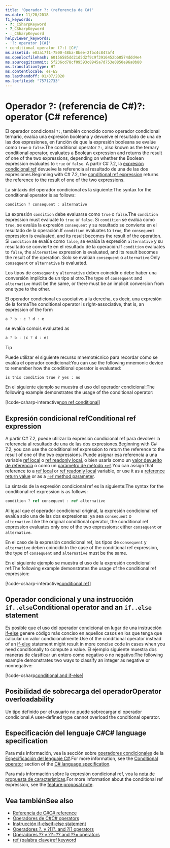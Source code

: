 ```yaml
---
title: 'Operador ?: (referencia de C#)'
ms.date: 11/20/2018
f1_keywords:
- ?:_CSharpKeyword
- ?_CSharpKeyword
- :_CSharpKeyword
helpviewer_keywords:
- '?: operator [C#]'
- conditional operator (?:) [C#]
ms.assetid: e83a17f1-7500-48ba-8bee-2fbc4c847af4
ms.openlocfilehash: 60156585dd21d5d2f9c9f3916452bb8574ddd4e4
ms.sourcegitcommit: 5f236cd78cf09593c8945a7d753e0850e96a0b80
ms.translationtype: HT
ms.contentlocale: es-ES
ms.lasthandoff: 01/07/2020
ms.locfileid: "75712733"
---
```

# <a name="-operator-c-reference"></a><span data-ttu-id="0ac8d-102">Operador ?: (referencia de C#)</span><span class="sxs-lookup"><span data-stu-id="0ac8d-102">?: operator (C# reference)</span></span>

<span data-ttu-id="0ac8d-103">El operador condicional `?:`, también conocido como operador condicional ternario, evalúa una expresión booleana y devuelve el resultado de una de las dos expresiones, en función de que la expresión booleana se evalúe como `true` o `false`.</span><span class="sxs-lookup"><span data-stu-id="0ac8d-103">The conditional operator `?:`, also known as the ternary conditional operator, evaluates a Boolean expression and returns the result of one of the two expressions, depending on whether the Boolean expression evaluates to `true` or `false`.</span></span> <span data-ttu-id="0ac8d-104">A partir C# 7.2, la [expresión condicional ref](#conditional-ref-expression) devuelve la referencia al resultado de una de las dos expresiones.</span><span class="sxs-lookup"><span data-stu-id="0ac8d-104">Beginning with C# 7.2, the [conditional ref expression](#conditional-ref-expression) returns the reference to the result of one of the two expressions.</span></span>

<span data-ttu-id="0ac8d-105">La sintaxis del operador condicional es la siguiente:</span><span class="sxs-lookup"><span data-stu-id="0ac8d-105">The syntax for the conditional operator is as follows:</span></span>

```csharp
condition ? consequent : alternative
```

<span data-ttu-id="0ac8d-106">La expresión `condition` debe evaluarse como `true` o `false`.</span><span class="sxs-lookup"><span data-stu-id="0ac8d-106">The `condition` expression must evaluate to `true` or `false`.</span></span> <span data-ttu-id="0ac8d-107">Si `condition` se evalúa como `true`, se evalúa la expresión `consequent` y su resultado se convierte en el resultado de la operación.</span><span class="sxs-lookup"><span data-stu-id="0ac8d-107">If `condition` evaluates to `true`, the `consequent` expression is evaluated, and its result becomes the result of the operation.</span></span> <span data-ttu-id="0ac8d-108">Si `condition` se evalúa como `false`, se evalúa la expresión `alternative` y su resultado se convierte en el resultado de la operación.</span><span class="sxs-lookup"><span data-stu-id="0ac8d-108">If `condition` evaluates to `false`, the `alternative` expression is evaluated, and its result becomes the result of the operation.</span></span> <span data-ttu-id="0ac8d-109">Solo se evalúan `consequent` o `alternative`.</span><span class="sxs-lookup"><span data-stu-id="0ac8d-109">Only `consequent` or `alternative` is evaluated.</span></span>

<span data-ttu-id="0ac8d-110">Los tipos de `consequent` y `alternative` deben coincidir o debe haber una conversión implícita de un tipo al otro.</span><span class="sxs-lookup"><span data-stu-id="0ac8d-110">The type of `consequent` and `alternative` must be the same, or there must be an implicit conversion from one type to the other.</span></span>

<span data-ttu-id="0ac8d-111">El operador condicional es asociativo a la derecha, es decir, una expresión de la forma</span><span class="sxs-lookup"><span data-stu-id="0ac8d-111">The conditional operator is right-associative, that is, an expression of the form</span></span>

```csharp
a ? b : c ? d : e
```

<span data-ttu-id="0ac8d-112">se evalúa como</span><span class="sxs-lookup"><span data-stu-id="0ac8d-112">is evaluated as</span></span>

```csharp
a ? b : (c ? d : e)
```

> [!TIP]
> <span data-ttu-id="0ac8d-113">Puede utilizar el siguiente recurso mnemotécnico para recordar cómo se evalúa el operador condicional:</span><span class="sxs-lookup"><span data-stu-id="0ac8d-113">You can use the following mnemonic device to remember how the conditional operator is evaluated:</span></span>
>
> ```text
> is this condition true ? yes : no
> ```

<span data-ttu-id="0ac8d-114">En el siguiente ejemplo se muestra el uso del operador condicional:</span><span class="sxs-lookup"><span data-stu-id="0ac8d-114">The following example demonstrates the usage of the conditional operator:</span></span>

[!code-csharp-interactive[non ref conditional](~/samples/csharp/language-reference/operators/ConditionalOperator.cs#ConditionalValue)]

## <a name="conditional-ref-expression"></a><span data-ttu-id="0ac8d-115">Expresión condicional ref</span><span class="sxs-lookup"><span data-stu-id="0ac8d-115">Conditional ref expression</span></span>

<span data-ttu-id="0ac8d-116">A partir C# 7.2, puede utilizar la expresión condicional ref para devolver la referencia al resultado de una de las dos expresiones.</span><span class="sxs-lookup"><span data-stu-id="0ac8d-116">Beginning with C# 7.2, you can use the conditional ref expression to return the reference to the result of one of the two expressions.</span></span> <span data-ttu-id="0ac8d-117">Puede asignar esa referencia a una variable [ref local](../keywords/ref.md#ref-locals) o [ref readonly local](../keywords/ref.md#ref-readonly-locals), o bien usarla como un [valor devuelto de referencia](../keywords/ref.md#reference-return-values) o como un [parámetro de método `ref`](../keywords/ref.md#passing-an-argument-by-reference).</span><span class="sxs-lookup"><span data-stu-id="0ac8d-117">You can assign that reference to a [ref local](../keywords/ref.md#ref-locals) or [ref readonly local](../keywords/ref.md#ref-readonly-locals) variable, or use it as a [reference return value](../keywords/ref.md#reference-return-values) or as a [`ref` method parameter](../keywords/ref.md#passing-an-argument-by-reference).</span></span>

<span data-ttu-id="0ac8d-118">La sintaxis de la expresión condicional ref es la siguiente:</span><span class="sxs-lookup"><span data-stu-id="0ac8d-118">The syntax for the conditional ref expression is as follows:</span></span>

```csharp
condition ? ref consequent : ref alternative
```

<span data-ttu-id="0ac8d-119">Al igual que el operador condicional original, la expresión condicional ref evalúa solo una de las dos expresiones: ya sea `consequent` o `alternative`.</span><span class="sxs-lookup"><span data-stu-id="0ac8d-119">Like the original conditional operator, the conditional ref expression evaluates only one of the two expressions: either `consequent` or `alternative`.</span></span>

<span data-ttu-id="0ac8d-120">En el caso de la expresión condicional ref, los tipos de `consequent` y `alternative` deben coincidir.</span><span class="sxs-lookup"><span data-stu-id="0ac8d-120">In the case of the conditional ref expression, the type of `consequent` and `alternative` must be the same.</span></span>

<span data-ttu-id="0ac8d-121">En el siguiente ejemplo se muestra el uso de la expresión condicional ref:</span><span class="sxs-lookup"><span data-stu-id="0ac8d-121">The following example demonstrates the usage of the conditional ref expression:</span></span>

[!code-csharp-interactive[conditional ref](~/samples/csharp/language-reference/operators/ConditionalOperator.cs#ConditionalRef)]

## <a name="conditional-operator-and-an-ifelse-statement"></a><span data-ttu-id="0ac8d-122">Operador condicional y una instrucción `if..else`</span><span class="sxs-lookup"><span data-stu-id="0ac8d-122">Conditional operator and an `if..else` statement</span></span>

<span data-ttu-id="0ac8d-123">Es posible que el uso del operador condicional en lugar de una instrucción [if-else](../keywords/if-else.md) genere código más conciso en aquellos casos en los que tenga que calcular un valor condicionalmente.</span><span class="sxs-lookup"><span data-stu-id="0ac8d-123">Use of the conditional operator instead of an [if-else](../keywords/if-else.md) statement might result in more concise code in cases when you need conditionally to compute a value.</span></span> <span data-ttu-id="0ac8d-124">El ejemplo siguiente muestra dos maneras de clasificar un entero como negativo o no negativo:</span><span class="sxs-lookup"><span data-stu-id="0ac8d-124">The following example demonstrates two ways to classify an integer as negative or nonnegative:</span></span>

[!code-csharp[conditional and if-else](~/samples/csharp/language-reference/operators/ConditionalOperator.cs#CompareWithIf)]

## <a name="operator-overloadability"></a><span data-ttu-id="0ac8d-125">Posibilidad de sobrecarga del operador</span><span class="sxs-lookup"><span data-stu-id="0ac8d-125">Operator overloadability</span></span>

<span data-ttu-id="0ac8d-126">Un tipo definido por el usuario no puede sobrecargar el operador condicional.</span><span class="sxs-lookup"><span data-stu-id="0ac8d-126">A user-defined type cannot overload the conditional operator.</span></span>

## <a name="c-language-specification"></a><span data-ttu-id="0ac8d-127">Especificación del lenguaje C#</span><span class="sxs-lookup"><span data-stu-id="0ac8d-127">C# language specification</span></span>

<span data-ttu-id="0ac8d-128">Para más información, vea la sección sobre [operadores condicionales](~/_csharplang/spec/expressions.md#conditional-operator) de la [Especificación del lenguaje C#](~/_csharplang/spec/introduction.md).</span><span class="sxs-lookup"><span data-stu-id="0ac8d-128">For more information, see the [Conditional operator](~/_csharplang/spec/expressions.md#conditional-operator) section of the [C# language specification](~/_csharplang/spec/introduction.md).</span></span>

<span data-ttu-id="0ac8d-129">Para más información sobre la expresión condicional ref, vea la [nota de propuesta de características](~/_csharplang/proposals/csharp-7.2/conditional-ref.md).</span><span class="sxs-lookup"><span data-stu-id="0ac8d-129">For more information about the conditional ref expression, see the [feature proposal note](~/_csharplang/proposals/csharp-7.2/conditional-ref.md).</span></span>

## <a name="see-also"></a><span data-ttu-id="0ac8d-130">Vea también</span><span class="sxs-lookup"><span data-stu-id="0ac8d-130">See also</span></span>

- [<span data-ttu-id="0ac8d-131">Referencia de C#</span><span class="sxs-lookup"><span data-stu-id="0ac8d-131">C# reference</span></span>](../index.md)
- [<span data-ttu-id="0ac8d-132">Operadores de C#</span><span class="sxs-lookup"><span data-stu-id="0ac8d-132">C# operators</span></span>](index.md)
- [<span data-ttu-id="0ac8d-133">Instrucción if-else</span><span class="sxs-lookup"><span data-stu-id="0ac8d-133">if-else statement</span></span>](../keywords/if-else.md)
- <span data-ttu-id="0ac8d-134">[Operadores ?. y ?[]](member-access-operators.md#null-conditional-operators--and-)</span><span class="sxs-lookup"><span data-stu-id="0ac8d-134">[?. and ?[] operators](member-access-operators.md#null-conditional-operators--and-)</span></span>
- [<span data-ttu-id="0ac8d-135">Operadores ?? y ??=</span><span class="sxs-lookup"><span data-stu-id="0ac8d-135">?? and ??= operators</span></span>](null-coalescing-operator.md)
- [<span data-ttu-id="0ac8d-136">ref (palabra clave)</span><span class="sxs-lookup"><span data-stu-id="0ac8d-136">ref keyword</span></span>](../keywords/ref.md)
